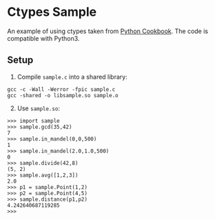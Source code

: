 # Ctypes Sample
An example of using ctypes taken from [Python Cookbook](http://chimera.labs.oreilly.com/books/1230000000393/ch15.html). The code is compatible with Python3. 

## Setup
1. Compile `sample.c` into a shared library:
```
gcc -c -Wall -Werror -fpic sample.c 
gcc -shared -o libsample.so sample.o
```

2. Use `sample.so`:
```
>>> import sample
>>> sample.gcd(35,42)
7
>>> sample.in_mandel(0,0,500)
1
>>> sample.in_mandel(2.0,1.0,500)
0
>>> sample.divide(42,8)
(5, 2)
>>> sample.avg([1,2,3])
2.0
>>> p1 = sample.Point(1,2)
>>> p2 = sample.Point(4,5)
>>> sample.distance(p1,p2)
4.242640687119285
>>>
```
